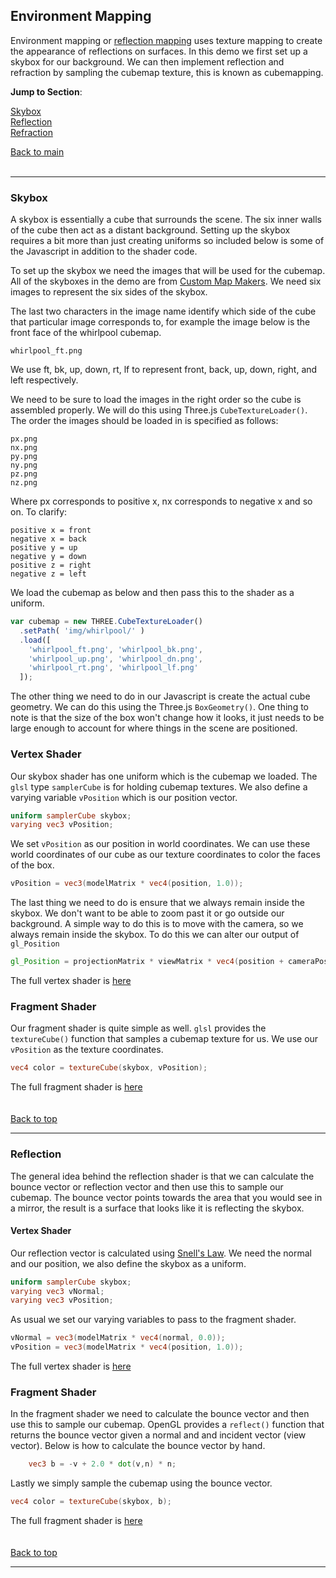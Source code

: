 <a name="top"></a>
## Environment Mapping

Environment mapping or [reflection mapping](https://en.wikipedia.org/wiki/Reflection_mapping) uses texture mapping to create the appearance of reflections on surfaces. In this demo we first set up a skybox for our background. We can then implement reflection and refraction by sampling the cubemap texture, this is known as cubemapping.


**Jump to Section**:  

[Skybox](#skybox)  
[Reflection](#reflection)  
[Refraction](#refraction)  

[Back to main](./)
<br>
<br>

__________


<a name="skybox"></a>
### Skybox

A skybox is essentially a cube that surrounds the scene. The six inner walls of the cube then act as a distant background. Setting up the skybox requires a bit more than just creating uniforms so included below is some of the Javascript in addition to the shader code.

To set up the skybox we need the images that will be used for the cubemap. All of the skyboxes in the demo are from [Custom Map Makers](http://www.custommapmakers.org/skyboxes.php). We need six images to represent the six sides of the skybox.

The last two characters in the image name identify which side of the cube that particular image corresponds to, for example the image below is the front face of the whirlpool cubemap.

 `whirlpool_ft.png`    

We use ft, bk, up, down, rt, lf to represent front, back, up, down, right, and left respectively.

We need to be sure to load the images in the right order so the cube is assembled properly. We will do this using Three.js `CubeTextureLoader()`. The order the images should be loaded in is specified as follows:

  `px.png`  
		`nx.png`  
		`py.png`  
		`ny.png`  
		`pz.png`  
		`nz.png`

Where px corresponds to positive x, nx corresponds to negative x and so on. To clarify:

`positive x = front`  
`negative x = back`  
`positive y = up`  
`negative y = down`  
`positive z = right`  
`negative z = left`

We load the cubemap as below and then pass this to the shader as a uniform.

```javascript
var cubemap = new THREE.CubeTextureLoader()
  .setPath( 'img/whirlpool/' )
  .load([
    'whirlpool_ft.png', 'whirlpool_bk.png',
    'whirlpool_up.png', 'whirlpool_dn.png',
    'whirlpool_rt.png', 'whirlpool_lf.png'
  ]);
```

The other thing we need to do in our Javascript is create the actual cube geometry. We can do this using the Three.js `BoxGeometry()`. One thing to note is that the size of the box won't change how it looks, it just needs to be large enough to account for where things in the scene are positioned.

### Vertex Shader

Our skybox shader has one uniform which is the cubemap we loaded. The `glsl` type `samplerCube` is for holding cubemap textures. We also define a varying variable `vPosition` which is our position vector.

```glsl
uniform samplerCube skybox;
varying vec3 vPosition;
```

We set `vPosition` as our position in world coordinates. We can use these world coordinates of our cube as our texture coordinates to color the faces of the box.

```glsl
vPosition = vec3(modelMatrix * vec4(position, 1.0));
```

The last thing we need to do is ensure that we always remain inside the skybox. We don't want to be able to zoom past it or go outside our background. A simple way to do this is to move with the camera, so we always remain inside the skybox. To do this we can alter our output of `gl_Position`

```glsl
gl_Position = projectionMatrix * viewMatrix * vec4(position + cameraPosition, 1.0);
```

The full vertex shader is [here](https://github.com/k1mby/teapot-demo/raw/master/glsl/skybox.vs.glsl)

### Fragment Shader

Our fragment shader is quite simple as well. `glsl` provides the `textureCube()` function that samples a cubemap texture for us. We use our `vPosition` as the texture coordinates.

```glsl
vec4 color = textureCube(skybox, vPosition);
```

The full fragment shader is [here](https://github.com/k1mby/teapot-demo/raw/master/glsl/skybox.fs.glsl)
<br>
<br>
<br>
[Back to top](#top)

______

<a name="reflection"></a>
### Reflection

The general idea behind the reflection shader is that we can calculate the bounce vector or reflection vector and then use this to sample our cubemap. The bounce vector points towards the area that you would see in a mirror, the result is a surface that looks like it is reflecting the skybox.

#### Vertex Shader

Our reflection vector is calculated using [Snell's Law](http://mathforum.org/mathimages/index.php/Snell's_Law#Reflection_of_Light). We need the normal and our position, we also define the skybox as a uniform.

```glsl
uniform samplerCube skybox;
varying vec3 vNormal;
varying vec3 vPosition;
```

As usual we set our varying variables to pass to the fragment shader.

```glsl
vNormal = vec3(modelMatrix * vec4(normal, 0.0));
vPosition = vec3(modelMatrix * vec4(position, 1.0));
```

The full vertex shader is [here](https://github.com/k1mby/teapot-demo/raw/master/glsl/reflection.vs.glsl)

### Fragment Shader

In the fragment shader we need to calculate the bounce vector and then use this to sample our cubemap. OpenGL provides a `reflect()` function that returns the bounce vector given a normal and and incident vector (view vector). Below is how to calculate the bounce vector by hand.

```glsl
	vec3 b = -v + 2.0 * dot(v,n) * n;
```

Lastly we simply sample the cubemap using the bounce vector.

```glsl
vec4 color = textureCube(skybox, b);
```

The full fragment shader is [here](https://github.com/k1mby/teapot-demo/raw/master/glsl/reflection.fs.glsl)
<br>
<br>
<br>
[Back to top](#top)

______
